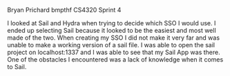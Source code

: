 Bryan Prichard
bmpthf
CS4320 Sprint 4

I looked at Sail and Hydra when trying to decide which SSO I would use. I ended up selecting Sail because it looked to be the easiest and
most well made of the two. When creating my SSO I did not make it very far and was unable to make a working version of a sail file. I was
able to open the sail project on localhost:1337 and I was able to see that my Sail App was there. One of the obstacles I encountered was
a lack of knowledge when it comes to Sail.
